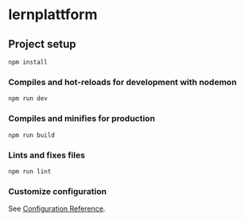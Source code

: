 # lernplattform

## Project setup
```
npm install
```

### Compiles and hot-reloads for development with nodemon
```
npm run dev
```

### Compiles and minifies for production
```
npm run build
```

### Lints and fixes files
```
npm run lint
```

### Customize configuration
See [Configuration Reference](https://cli.vuejs.org/config/).
